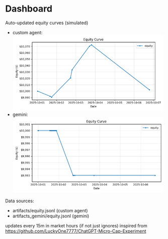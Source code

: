 # Dashboard

Auto-updated equity curves (simulated)

- custom agent: ![Equity Curve](artifacts/equity.png?v=14f9922)
- gemini: ![Equity Curve (Gemini)](artifacts_gemini/equity.png?v=14f9922)

Data sources:
- artifacts/equity.jsonl (custom agent)
- artifacts_gemini/equity.jsonl (gemini)

updates every 15m in market hours (if not just ignores)
inspired from https://github.com/LuckyOne7777/ChatGPT-Micro-Cap-Experiment